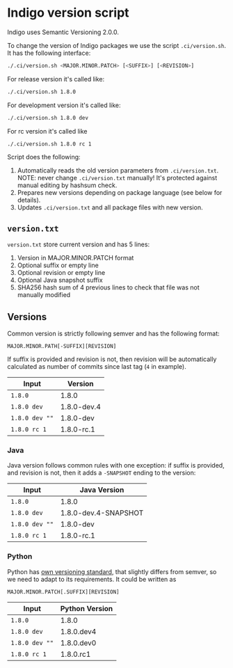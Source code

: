 # Indigo version script

Indigo uses Semantic Versioning 2.0.0.

To change the version of Indigo packages we use the script `.ci/version.sh`.
It has the following interface:

```bash
./.ci/version.sh <MAJOR.MINOR.PATCH> [<SUFFIX>] [<REVISION>]
```

For release version it's called like:

```bash
./.ci/version.sh 1.8.0
```

For development version it's called like:

```bash
./.ci/version.sh 1.8.0 dev
```

For rc version it's called like

```bash
./.ci/version.sh 1.8.0 rc 1
```

Script does the following:

1. Automatically reads the old version parameters from `.ci/version.txt`.
   NOTE: never change `.ci/version.txt` manually! It's protected against
   manual editing by hashsum check.
2. Prepares new versions depending on package language (see below for details).
3. Updates `.ci/version.txt` and all package files with new version.

## `version.txt`
`version.txt` store current version and has 5 lines:
1. Version in MAJOR.MINOR.PATCH format
2. Optional suffix or empty line
3. Optional revision or empty line
4. Optional Java snapshot suffix
5. SHA256 hash sum of 4 previous lines to check that file was not manually
   modified

## Versions

Common version is strictly following semver and has the following format:

```
MAJOR.MINOR.PATH[-SUFFIX][REVISION]
```

If suffix is provided and revision is not, then revision will be
automatically calculated as number of commits since last tag
(`4` in example).

| Input          | Version     |
|----------------|-------------|
| `1.8.0`        | 1.8.0       |
| `1.8.0 dev`    | 1.8.0-dev.4 |
| `1.8.0 dev ""` | 1.8.0-dev   |
| `1.8.0 rc 1`   | 1.8.0-rc.1  |

### Java

Java version follows common rules with one exception: if suffix is provided,
and revision is not, then it adds a `-SNAPSHOT` ending to the version:

| Input          | Java Version         |
|----------------|----------------------|
| `1.8.0`        | 1.8.0                |
| `1.8.0 dev`    | 1.8.0-dev.4-SNAPSHOT |
| `1.8.0 dev ""` | 1.8.0-dev            |
| `1.8.0 rc 1`   | 1.8.0-rc.1           |

### Python

Python has [own versioning standard](https://peps.python.org/pep-0440/),
that slightly differs from semver, so we need to adapt to its requirements.
It could be written as

```
MAJOR.MINOR.PATCH[.SUFFIX][REVISION]
```

| Input          | Python Version |
|----------------|----------------|
| `1.8.0`        | 1.8.0          |
| `1.8.0 dev`    | 1.8.0.dev4     |
| `1.8.0 dev ""` | 1.8.0.dev0     |
| `1.8.0 rc 1`   | 1.8.0.rc1      |
